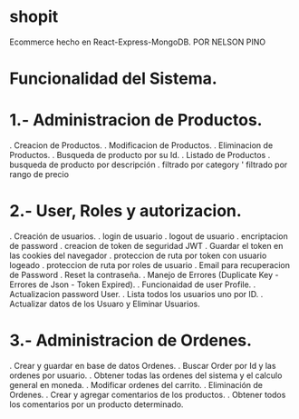 # shopit
Ecommerce hecho en React-Express-MongoDB.
POR NELSON PINO

Funcionalidad del Sistema.
==========================

1.- Administracion de Productos.
================================

. Creacion de Productos.
. Modificacion de Productos.
. Eliminacion de Productos.
. Busqueda de producto por su Id.
. Listado de Productos
. busqueda de producto por descripción
. filtrado por category
' filtrado por rango de precio

2.- User, Roles y autorizacion.
===============================
. Creación de usuarios.
. login de usuario
. logout de usuario
. encriptacion de password
. creacion de token de seguridad JWT
. Guardar el token en las cookies del navegador
. proteccion de ruta por token con usuario logeado
. proteccion de ruta por roles de usuario
. Email para recuperacion de Password
. Reset la contraseña.
. Manejo de Errores (Duplicate Key - Errores de Json - Token Expired).
. Funcionaidad de user Profile.
. Actualizacion password User.
. Lista todos los usuarios  uno por ID.
. Actualizar datos de los Usuaro y Eliminar Usuarios.

3.- Administracion de Ordenes.
==============================
. Crear y guardar en base de datos Ordenes.
. Buscar Order por Id y las ordenes por usuario.
. Obtener todas las ordenes del sistema y el calculo general en moneda.
. Modificar ordenes del carrito.
. Eliminación de Ordenes.
. Crear y agregar comentarios de los productos.
. Obtener todos los comentarios por un producto determinado.
